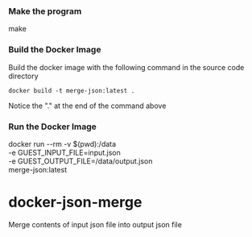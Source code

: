 ### Make the program
make

### Build the Docker Image
Build the docker image with the following command in the source code directory
```
docker build -t merge-json:latest .
```
Notice the "." at the end of the command above

### Run the Docker Image
docker run --rm -v $(pwd):/data \
-e GUEST_INPUT_FILE=input.json \
-e GUEST_OUTPUT_FILE=/data/output.json \
merge-json:latest

# docker-json-merge
Merge contents of input json file into output json file